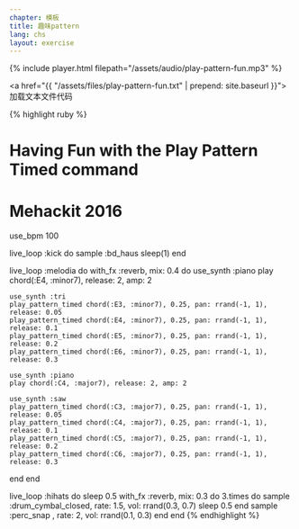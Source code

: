 ```yaml
---
chapter: 模板
title: 趣味pattern
lang: chs
layout: exercise
---
```


{% include player.html filepath="/assets/audio/play-pattern-fun.mp3" %}

<a href="{{ "/assets/files/play-pattern-fun.txt" | prepend: site.baseurl }}">加载文本文件代码</a>

{% highlight ruby %}
# Having Fun with the Play Pattern Timed command
# Mehackit 2016

use_bpm 100

live_loop :kick do
  sample :bd_haus
  sleep(1)
end

live_loop :melodia do
  with_fx :reverb, mix: 0.4 do
    use_synth :piano
    play chord(:E4, :minor7), release: 2, amp: 2

    use_synth :tri
    play_pattern_timed chord(:E3, :minor7), 0.25, pan: rrand(-1, 1), release: 0.05
    play_pattern_timed chord(:E4, :minor7), 0.25, pan: rrand(-1, 1), release: 0.1
    play_pattern_timed chord(:E5, :minor7), 0.25, pan: rrand(-1, 1), release: 0.2
    play_pattern_timed chord(:E6, :minor7), 0.25, pan: rrand(-1, 1), release: 0.3

    use_synth :piano
    play chord(:C4, :major7), release: 2, amp: 2

    use_synth :saw
    play_pattern_timed chord(:C3, :major7), 0.25, pan: rrand(-1, 1), release: 0.05
    play_pattern_timed chord(:C4, :major7), 0.25, pan: rrand(-1, 1), release: 0.1
    play_pattern_timed chord(:C5, :major7), 0.25, pan: rrand(-1, 1), release: 0.2
    play_pattern_timed chord(:C6, :major7), 0.25, pan: rrand(-1, 1), release: 0.3
  end
end

live_loop :hihats do
  sleep 0.5
  with_fx :reverb, mix: 0.3 do
    3.times do
      sample :drum_cymbal_closed, rate: 1.5, vol: rrand(0.3, 0.7)
      sleep 0.5
    end
    sample :perc_snap , rate: 2, vol: rrand(0.1, 0.3)
  end
end
{% endhighlight %}